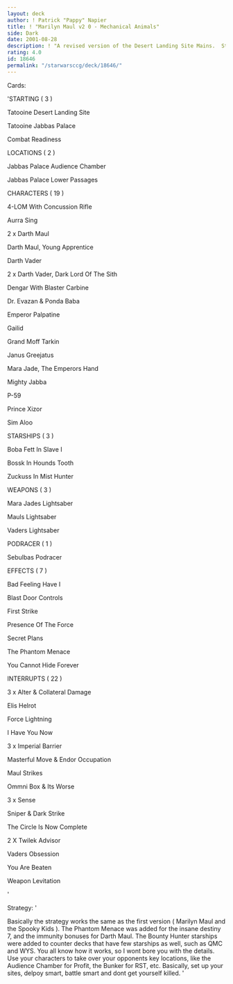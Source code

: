 ```yaml
---
layout: deck
author: ! Patrick "Pappy" Napier
title: ! "Marilyn Maul v2 0 - Mechanical Animals"
side: Dark
date: 2001-08-28
description: ! "A revised version of the Desert Landing Site Mains.  Starships have been added to counter space based decks."
rating: 4.0
id: 18646
permalink: "/starwarsccg/deck/18646/"
---
```

Cards: 

'STARTING ( 3 ) 


Tatooine  Desert Landing Site

Tatooine  Jabbas Palace

Combat Readiness 


LOCATIONS ( 2 ) 


Jabbas Palace  Audience Chamber 

Jabbas Palace  Lower Passages 


CHARACTERS ( 19 ) 


4-LOM With Concussion Rifle

Aurra Sing 

2 x Darth Maul 

Darth Maul, Young Apprentice 

Darth Vader 

2 x Darth Vader, Dark Lord Of The Sith 

Dengar With Blaster Carbine 

Dr. Evazan & Ponda Baba 

Emperor Palpatine 

Gailid 

Grand Moff Tarkin 

Janus Greejatus 

Mara Jade, The Emperors Hand 

Mighty Jabba 

P-59

Prince Xizor 

Sim Aloo 


STARSHIPS ( 3 ) 


Boba Fett In Slave I 

Bossk In Hounds Tooth 

Zuckuss In Mist Hunter 


WEAPONS ( 3 ) 


Mara Jades Lightsaber 

Mauls Lightsaber

Vaders Lightsaber


PODRACER ( 1 )


Sebulbas Podracer 


EFFECTS ( 7 ) 


Bad Feeling Have I 

Blast Door Controls 

First Strike 

Presence Of The Force 

Secret Plans 

The Phantom Menace 

You Cannot Hide Forever


INTERRUPTS ( 22 ) 


3 x Alter & Collateral Damage 

Elis Helrot 

Force Lightning 

I Have You Now 

3 x Imperial Barrier 

Masterful Move & Endor Occupation 

Maul Strikes 

Ommni Box & Its Worse 

3 x Sense 

Sniper & Dark Strike 

The Circle Is Now Complete

2 X Twilek Advisor 

Vaders Obsession

You Are Beaten

Weapon Levitation

'

Strategy: '

Basically the strategy works the same as the first version ( Marilyn Maul and the Spooky Kids ).  The Phantom Menace was added for the insane destiny 7, and the immunity bonuses for Darth Maul.  The Bounty Hunter starships were added to counter decks that have few starships as well, such as QMC and WYS.  You all know how it works, so I wont bore you with the details.  Use your characters to take over your opponents key locations, like the Audience Chamber for Profit, the Bunker for RST, etc.  Basically, set up your sites, delpoy smart, battle smart and dont get yourself killed.      '
